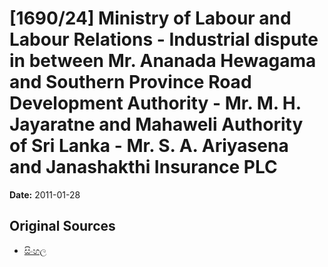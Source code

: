 # [1690/24] Ministry of Labour and Labour Relations - Industrial dispute in between Mr. Ananada Hewagama and Southern Province Road Development Authority - Mr. M. H. Jayaratne and Mahaweli Authority of Sri Lanka - Mr. S. A. Ariyasena and Janashakthi Insurance PLC

**Date:** 2011-01-28

## Original Sources

- [සිංහල](https://documents.gov.lk/view/extra-gazettes/2011/1/1690-24_S.pdf)
